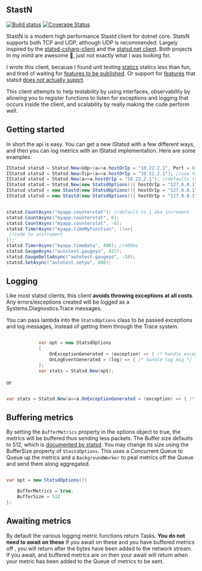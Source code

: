 ## StastN

[![Build status](https://ci.appveyor.com/api/projects/status/breathpwtv4pjlg9/branch/master?svg=true)](https://ci.appveyor.com/project/tparnell8/statsn/branch/master) [![Coverage Status](https://coveralls.io/repos/github/TerribleDev/StatsN/badge.svg?branch=master)](https://coveralls.io/github/TerribleDev/StatsN?branch=master)

StastN is a modern high performance Stastd client for dotnet core. StatsN supports both TCP and UDP, although UDP is recommended. Largely inspired by the [statsd-csharp-client](https://github.com/Pereingo/statsd-csharp-client) and the [statsd.net client](https://github.com/lukevenediger/statsd-csharp-client). Both projects In my mind are awesome :facepunch:, just not exactly what I was looking for.

I wrote this client, because I found unit testing [statics](https://github.com/Pereingo/statsd-csharp-client) statics less than fun, and tired of waiting for [features to be published](https://github.com/lukevenediger/statsd-csharp-client/issues/17). Or support for [features](https://github.com/lukevenediger/statsd-csharp-client/blob/250f02caaf5fdbf3e112ac57c86d5a8bdb9618c5/StatsdClient/IStatsd.cs#L54) that statsd [does not actually supprt](https://github.com/etsy/statsd/issues/467).

This client attempts to help testability by using interfaces, observability by allowing you to register functions to listen for exceptions and logging that occurs inside the client, and scalability by really making the code perform well.

## Getting started

In short the api is easy. You can get a new IStatsd with a few different ways, and then you can log metrics with an IStatsd implementation. Here are some examples.


```csharp
IStatsd statsd = Statsd.New<Udp>(a=>a.hostOrIp = "10.22.2.1", Port = 8125);
IStatsd statsd = Statsd.New<Tcp>(a=>a.hostOrIp = "10.22.2.1"); //use tcp
IStatsd statsd = Statsd.New(a=>a.hostOrIp = "10.22.2.1"); //defaults to udp
IStatsd statsd = Statsd.New(new StatsdOptions(){ hostOrIp = "127.0.0.1"}); //defaults to udp
IStatsd statsd = new Stastd(new StatsdOptions(){ hostOrIp = "127.0.0.1"});  //defaults to udp
IStatsd statsd = new Stastd(new StatsdOptions(){ hostOrIp = "127.0.0.1"}, new Tcp()); //pass a new udp client. You could in theory make your own transport if you inherit from BaseCommunicationProvider


statsd.CountAsync("myapp.counterstat"); //default to 1 aka increment
statsd.CountAsync("myapp.counterstat", 6);
statsd.CountAsync("myapp.counterstat", -6);
statsd.TimerAsync("myapp.timeMyFunction", ()=>{
 //code to instrument
});
statsd.TimerAsync("myapp.timeData", 400); //400ms
statsd.GaugeAsync("autotest.gaugeyo", 422);
statsd.GaugeDeltaAsync("autotest.gaugeyo", -10);
statsd.SetAsync("autotest.setyo", 888);

```

## Logging

Like most statsd clients, this client **avoids throwing exceptions at all costs**. Any errors/exceptions created will be logged as a Systems.Diagnostics.Trace messages.

You can pass lambda into the `StatsdOptions` class to be passed exceptions and log messages, instead of getting them through the Trace system.


```csharp

            var opt = new StatsdOptions
            {
                OnExceptionGenerated = (exception) => { /* handle exception */ },
				OnLogEventGenerated = (log) => { /* handle log msg */ }
            };
			var stats = Statsd.New(opt);

```

or

```csharp

var stats = Statsd.New(a=>a.OnExceptionGenerated = (exception) => { /* handle exception */ });
```

## Buffering metrics

By setting the `BufferMetrics` property in the options object to true, the metrics will be buffered thus sending less packets. The Buffer size defaults to 512, which is [documented by statsd](https://github.com/etsy/statsd/blob/master/docs/metric_types.md#multi-metric-packets). You may change its size using the BufferSize property of `StastdOptions`. This uses a Concurrent Queue to Queue up the metrics and a `BackgroundWorker` to peal metrics off the Queue and send them along aggregated.

```csharp

var opt = new StatsdOptions(){

    BufferMetrics = true,
    BufferSize = 512
};

```

## Awaiting metrics

By default the various logging metric functions return Tasks. **You do not need to await on these** If you await on these and you have buffered metrics off , you will return after the bytes have been added to the network stream. If you await, and buffered metrics are on then your await will return when your metric has been added to the Queue of metrics to be sent.

